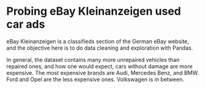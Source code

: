 # Probing eBay Kleinanzeigen used car ads 

eBay Kleinanzeigen is a classifieds section of the German eBay website, and the objective here is to do data cleaning and exploration with Pandas.
 
In general, the dataset contains many more unrepaired vehicles than repaired ones, and how one would expect, cars without damage are more expensive. The most expensive brands are Audi, Mercedes Benz, and BMW. Ford and Opel are the less expensive ones. Volkswagen is in between.

